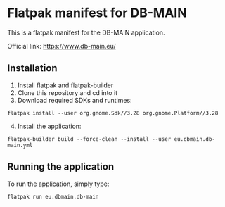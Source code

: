 # Flatpak manifest for DB-MAIN

This is a flatpak manifest for the DB-MAIN application.

Official link: https://www.db-main.eu/

## Installation
1. Install flatpak and flatpak-builder
2. Clone this repository and cd into it
3. Download required SDKs and runtimes:

```shell
flatpak install --user org.gnome.Sdk//3.28 org.gnome.Platform//3.28
```

4. Install the application:

```shell
flatpak-builder build --force-clean --install --user eu.dbmain.db-main.yml
```

## Running the application
To run the application, simply type:

```shell
flatpak run eu.dbmain.db-main
```
